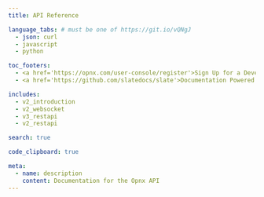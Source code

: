 ```yaml
---
title: API Reference

language_tabs: # must be one of https://git.io/vQNgJ
  - json: curl
  - javascript
  - python

toc_footers:
  - <a href='https://opnx.com/user-console/register'>Sign Up for a Developer Key</a>
  - <a href='https://github.com/slatedocs/slate'>Documentation Powered by Slate</a>

includes:
  - v2_introduction
  - v2_websocket
  - v3_restapi
  - v2_restapi  

search: true

code_clipboard: true

meta:
  - name: description
    content: Documentation for the Opnx API
---
```

